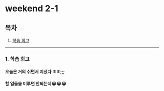 # weekend 2-1 

## 목차 

1. [학습 회고](#1-학습-회고)



----

### 1. 학습 회고

####  오늘은 거의 쉬면서 지냈다 ㅎㅎ;;; 

#### 할 일들을 미루면 안되는데😭😭😭
